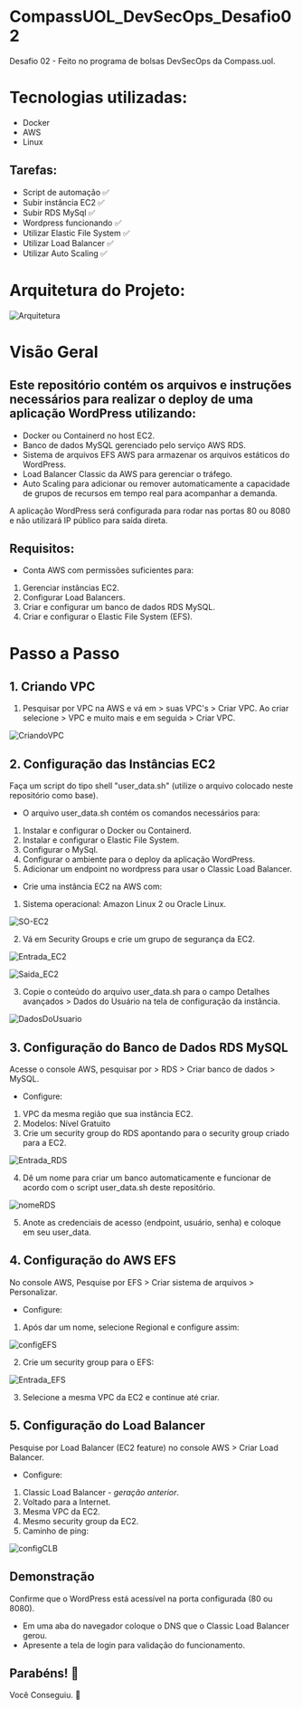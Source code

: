# CompassUOL_DevSecOps_Desafio02
Desafio 02 - Feito no programa de bolsas DevSecOps da Compass.uol.

# Tecnologias utilizadas:
- Docker
- AWS
- Linux

## Tarefas:
 - Script de automação ✅
 - Subir instância EC2 ✅
 - Subir RDS MySql ✅
 - Wordpress funcionando ✅
 - Utilizar Elastic File System ✅
 - Utilizar Load Balancer ✅
 - Utilizar Auto Scaling ✅ 

# Arquitetura do Projeto:
![Arquitetura](https://github.com/user-attachments/assets/c5ee14ea-2c7b-4a15-ba23-094d95bdb3d0)

# Visão Geral

## Este repositório contém os arquivos e instruções necessários para realizar o deploy de uma aplicação WordPress utilizando:
 - Docker ou Containerd no host EC2.
 - Banco de dados MySQL gerenciado pelo serviço AWS RDS.
 - Sistema de arquivos EFS AWS para armazenar os arquivos estáticos do WordPress.
 - Load Balancer Classic da AWS para gerenciar o tráfego.
 - Auto Scaling para adicionar ou remover automaticamente a capacidade de grupos de recursos em tempo real para acompanhar a demanda.
   
A aplicação WordPress será configurada para rodar nas portas 80 ou 8080 e não utilizará IP público para saída direta.

## Requisitos:
 - Conta AWS com permissões suficientes para:
1. Gerenciar instâncias EC2.
2. Configurar Load Balancers.
3. Criar e configurar um banco de dados RDS MySQL.
4. Criar e configurar o Elastic File System (EFS).

# Passo a Passo

## 1. Criando VPC
1. Pesquisar por VPC na AWS e vá em > suas VPC's > Criar VPC. Ao criar selecione > VPC e muito mais e em seguida > Criar VPC.

![CriandoVPC](https://github.com/user-attachments/assets/6b046f25-b2af-4731-9e88-1dfb02911b8f)

## 2. Configuração das Instâncias EC2
Faça um script do tipo shell "user_data.sh" (utilize o arquivo colocado neste repositório como base).

 - O arquivo user_data.sh contém os comandos necessários para:
1. Instalar e configurar o Docker ou Containerd.
2. Instalar e configurar o Elastic File System.
3. Configurar o MySql.
4. Configurar o ambiente para o deploy da aplicação WordPress.
5. Adicionar um endpoint no wordpress para usar o Classic Load Balancer.

 - Crie uma instância EC2 na AWS com:
1. Sistema operacional: Amazon Linux 2 ou Oracle Linux.

![SO-EC2](https://github.com/user-attachments/assets/83e4d4b4-e4bb-4df4-bd76-6153506b48df)

2. Vá em Security Groups e crie um grupo de segurança da EC2.

![Entrada_EC2](https://github.com/user-attachments/assets/37864be9-a18e-41ed-899f-ef93d3dafbf2)

![Saida_EC2](https://github.com/user-attachments/assets/d9b450a9-fabc-4b84-9ca4-b66df7e50c14)

3. Copie o conteúdo do arquivo user_data.sh para o campo Detalhes avançados > Dados do Usuário na tela de configuração da instância.

![DadosDoUsuario](https://github.com/user-attachments/assets/fb72fc09-89cb-4aae-b9c1-8b89c8a841ec)

## 3. Configuração do Banco de Dados RDS MySQL
Acesse o console AWS, pesquisar por > RDS > Criar banco de dados > MySQL.

 - Configure:
1. VPC da mesma região que sua instância EC2.
2. Modelos: Nível Gratuito
3. Crie um security group do RDS apontando para o security group criado para a EC2.

![Entrada_RDS](https://github.com/user-attachments/assets/b7ae36a4-81e5-4227-969f-23585b3bb234)

4. Dê um nome para criar um banco automaticamente e funcionar de acordo com o script user_data.sh deste repositório.

![nomeRDS](https://github.com/user-attachments/assets/4c4a888e-4e81-49c9-bb1d-a40fadefe036)

5. Anote as credenciais de acesso (endpoint, usuário, senha) e coloque em seu user_data.

## 4. Configuração do AWS EFS
No console AWS, Pesquise por EFS > Criar sistema de arquivos > Personalizar.

 - Configure:
1. Após dar um nome, selecione Regional e configure assim:

![configEFS](https://github.com/user-attachments/assets/4f86afb7-9250-44a7-9894-4df172d69f54)

2. Crie um security group para o EFS:

![Entrada_EFS](https://github.com/user-attachments/assets/1e981cfd-7190-4f50-b19e-1ca8b0a65a1c)

3. Selecione a mesma VPC da EC2 e continue até criar.

## 5. Configuração do Load Balancer
Pesquise por Load Balancer (EC2 feature) no console AWS > Criar Load Balancer.

 - Configure:
1. Classic Load Balancer - _geração anterior_.
2. Voltado para a Internet.
3. Mesma VPC da EC2.
4. Mesmo security group da EC2.
5. Caminho de ping:

![configCLB](https://github.com/user-attachments/assets/ec5afeb5-29b6-4b2a-93fa-7e88ae2dec46)

## Demonstração
Confirme que o WordPress está acessível na porta configurada (80 ou 8080).

 - Em uma aba do navegador coloque o DNS que o Classic Load Balancer gerou.
 - Apresente a tela de login para validação do funcionamento.

## Parabéns! :tada:

Você Conseguiu. :partying_face:
